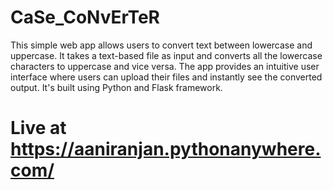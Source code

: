 # CaSe_CoNvErTeR
This simple web app allows users to convert text between lowercase and uppercase. It takes a text-based file as input and converts all the lowercase characters to uppercase and vice versa. The app provides an intuitive user interface where users can upload their files and instantly see the converted output. It's built using Python and Flask framework.
# Live at https://aaniranjan.pythonanywhere.com/
